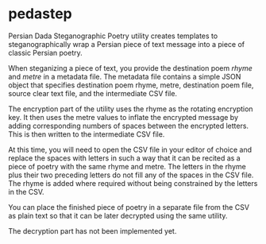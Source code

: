 # pedastep
Persian Dada Steganographic Poetry utility creates templates to
steganographically wrap a Persian piece of text message into a piece of classic
Persian poetry.

When steganizing a piece of text, you provide the destination poem _rhyme_ and
_metre_ in a metadata file. The metadata file contains a simple JSON object
that specifies destination poem rhyme, metre, destination poem file, source 
clear text file, and the intermediate CSV file.

The encryption part of the utility uses the rhyme as the rotating encryption
key. It then uses the metre values to inflate the encrypted message by adding
corresponding numbers of spaces between the encrypted letters. This is then
written to the intermediate CSV file.

At this time, you will need to open the CSV file in your editor of choice and
replace the spaces with letters in such a way that it can be recited as a piece
of poetry with the same rhyme and metre. The letters in the rhyme plus their two
preceding letters do not fill any of the spaces in the CSV file. The rhyme 
is added where required without being constrained by the letters in the CSV.

You can place the finished piece of poetry in a separate file from the CSV as
plain text so that it can be later decrypted using the same utility.

The decryption part has not been implemented yet.
